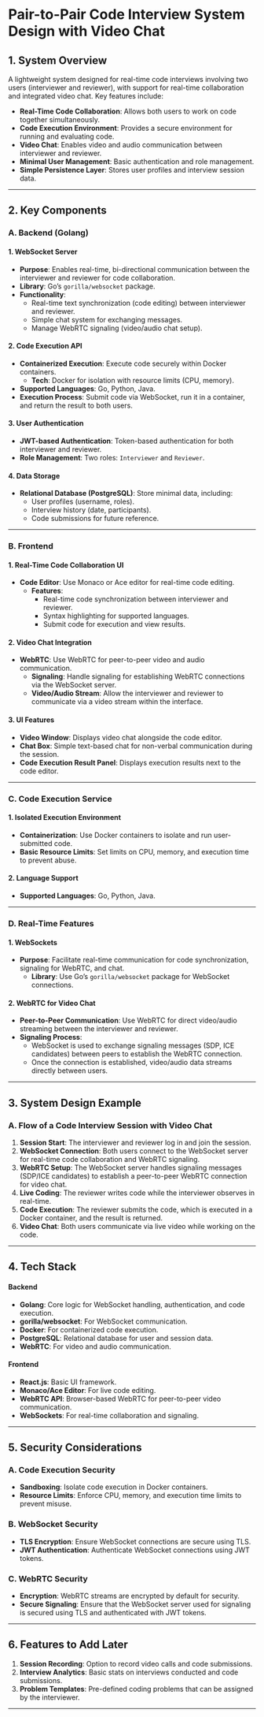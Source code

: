 # Pair-to-Pair Code Interview System Design with Video Chat

## 1. System Overview
A lightweight system designed for real-time code interviews involving two users (interviewer and reviewer), with support for real-time collaboration and integrated video chat. Key features include:

- **Real-Time Code Collaboration**: Allows both users to work on code together simultaneously.
- **Code Execution Environment**: Provides a secure environment for running and evaluating code.
- **Video Chat**: Enables video and audio communication between interviewer and reviewer.
- **Minimal User Management**: Basic authentication and role management.
- **Simple Persistence Layer**: Stores user profiles and interview session data.

---

## 2. Key Components

### A. Backend (Golang)

#### 1. WebSocket Server
- **Purpose**: Enables real-time, bi-directional communication between the interviewer and reviewer for code collaboration.
- **Library**: Go’s `gorilla/websocket` package.
- **Functionality**:
  - Real-time text synchronization (code editing) between interviewer and reviewer.
  - Simple chat system for exchanging messages.
  - Manage WebRTC signaling (video/audio chat setup).

#### 2. Code Execution API
- **Containerized Execution**: Execute code securely within Docker containers.
  - **Tech**: Docker for isolation with resource limits (CPU, memory).
- **Supported Languages**: Go, Python, Java.
- **Execution Process**: Submit code via WebSocket, run it in a container, and return the result to both users.

#### 3. User Authentication
- **JWT-based Authentication**: Token-based authentication for both interviewer and reviewer.
- **Role Management**: Two roles: `Interviewer` and `Reviewer`.

#### 4. Data Storage
- **Relational Database (PostgreSQL)**: Store minimal data, including:
  - User profiles (username, roles).
  - Interview history (date, participants).
  - Code submissions for future reference.

---

### B. Frontend

#### 1. Real-Time Code Collaboration UI
- **Code Editor**: Use Monaco or Ace editor for real-time code editing.
  - **Features**:
    - Real-time code synchronization between interviewer and reviewer.
    - Syntax highlighting for supported languages.
    - Submit code for execution and view results.
  
#### 2. Video Chat Integration
- **WebRTC**: Use WebRTC for peer-to-peer video and audio communication.
  - **Signaling**: Handle signaling for establishing WebRTC connections via the WebSocket server.
  - **Video/Audio Stream**: Allow the interviewer and reviewer to communicate via a video stream within the interface.
  
#### 3. UI Features
- **Video Window**: Displays video chat alongside the code editor.
- **Chat Box**: Simple text-based chat for non-verbal communication during the session.
- **Code Execution Result Panel**: Displays execution results next to the code editor.

---

### C. Code Execution Service

#### 1. Isolated Execution Environment
- **Containerization**: Use Docker containers to isolate and run user-submitted code.
- **Basic Resource Limits**: Set limits on CPU, memory, and execution time to prevent abuse.

#### 2. Language Support
- **Supported Languages**: Go, Python, Java.

---

### D. Real-Time Features

#### 1. WebSockets
- **Purpose**: Facilitate real-time communication for code synchronization, signaling for WebRTC, and chat.
  - **Library**: Use Go’s `gorilla/websocket` package for WebSocket connections.
  
#### 2. WebRTC for Video Chat
- **Peer-to-Peer Communication**: Use WebRTC for direct video/audio streaming between the interviewer and reviewer.
- **Signaling Process**: 
  - WebSocket is used to exchange signaling messages (SDP, ICE candidates) between peers to establish the WebRTC connection.
  - Once the connection is established, video/audio data streams directly between users.
  
---

## 3. System Design Example

### A. Flow of a Code Interview Session with Video Chat
1. **Session Start**: The interviewer and reviewer log in and join the session.
2. **WebSocket Connection**: Both users connect to the WebSocket server for real-time code collaboration and WebRTC signaling.
3. **WebRTC Setup**: The WebSocket server handles signaling messages (SDP/ICE candidates) to establish a peer-to-peer WebRTC connection for video chat.
4. **Live Coding**: The reviewer writes code while the interviewer observes in real-time.
5. **Code Execution**: The reviewer submits the code, which is executed in a Docker container, and the result is returned.
6. **Video Chat**: Both users communicate via live video while working on the code.

---

## 4. Tech Stack

#### Backend
- **Golang**: Core logic for WebSocket handling, authentication, and code execution.
- **gorilla/websocket**: For WebSocket communication.
- **Docker**: For containerized code execution.
- **PostgreSQL**: Relational database for user and session data.
- **WebRTC**: For video and audio communication.

#### Frontend
- **React.js**: Basic UI framework.
- **Monaco/Ace Editor**: For live code editing.
- **WebRTC API**: Browser-based WebRTC for peer-to-peer video communication.
- **WebSockets**: For real-time collaboration and signaling.

---

## 5. Security Considerations

### A. Code Execution Security
- **Sandboxing**: Isolate code execution in Docker containers.
- **Resource Limits**: Enforce CPU, memory, and execution time limits to prevent misuse.

### B. WebSocket Security
- **TLS Encryption**: Ensure WebSocket connections are secure using TLS.
- **JWT Authentication**: Authenticate WebSocket connections using JWT tokens.

### C. WebRTC Security
- **Encryption**: WebRTC streams are encrypted by default for security.
- **Secure Signaling**: Ensure that the WebSocket server used for signaling is secured using TLS and authenticated with JWT tokens.

---

## 6. Features to Add Later

1. **Session Recording**: Option to record video calls and code submissions.
2. **Interview Analytics**: Basic stats on interviews conducted and code submissions.
3. **Problem Templates**: Pre-defined coding problems that can be assigned by the interviewer.

---


